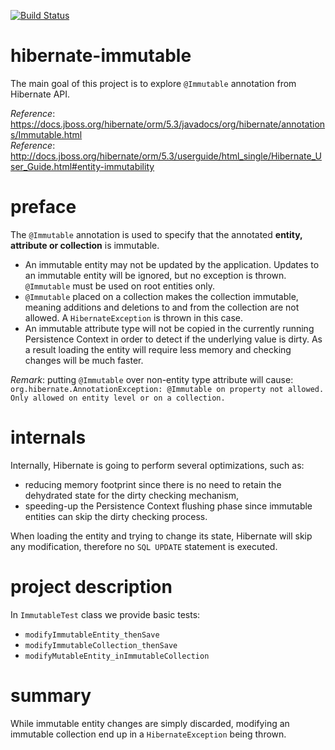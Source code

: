 [![Build Status](https://travis-ci.com/mtumilowicz/hibernate-immutable.svg?branch=master)](https://travis-ci.com/mtumilowicz/hibernate-immutable)

# hibernate-immutable
The main goal of this project is to explore `@Immutable` annotation
from Hibernate API.

_Reference_: https://docs.jboss.org/hibernate/orm/5.3/javadocs/org/hibernate/annotations/Immutable.html  
_Reference_: http://docs.jboss.org/hibernate/orm/5.3/userguide/html_single/Hibernate_User_Guide.html#entity-immutability

# preface
The `@Immutable` annotation is used to specify that the annotated **entity,
attribute or collection** is immutable.

* An immutable entity may not be updated by the application. Updates to 
an immutable entity will be ignored, but no exception is thrown. 
`@Immutable` must be used on root entities only.
* `@Immutable` placed on a collection makes the collection immutable, 
meaning additions and deletions to and from the collection are not 
allowed. A `HibernateException` is thrown in this case.
* An immutable attribute type will not be copied in the currently 
running Persistence Context in order to detect if the underlying 
value is dirty. As a result loading the entity will require less 
memory and checking changes will be much faster.

_Remark_: putting `@Immutable` over non-entity type attribute will cause:
`org.hibernate.AnnotationException: @Immutable on property not allowed. Only allowed on entity level or on a collection.`

# internals
Internally, Hibernate is going to perform several optimizations, such as:
* reducing memory footprint since there is no need to retain the dehydrated 
state for the dirty checking mechanism,
* speeding-up the Persistence Context flushing phase since immutable 
entities can skip the dirty checking process.

When loading the entity and trying to change its state, Hibernate will 
skip any modification, therefore no `SQL UPDATE` statement is executed.

# project description
In `ImmutableTest` class we provide basic tests:
* `modifyImmutableEntity_thenSave`
* `modifyImmutableCollection_thenSave`
* `modifyMutableEntity_inImmutableCollection`

# summary
While immutable entity changes are simply discarded, modifying an 
immutable collection end up in a `HibernateException` being thrown.